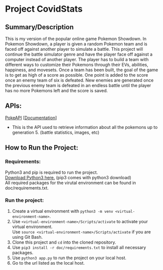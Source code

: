 # Project CovidStats

## Summary/Description
This is my version of the popular online game Pokemon Showdown. In Pokemon Showdown, a player is given a random Pokemon team and is faced off against another player to simulate a battle. This project will continue the battle simulator genre and have the player face off against a computer instead of another player. The player has to build a team with different ways to customize their Pokemons through their EVs, abilities, happiness, and movesets. Once a team has been built, the goal of the game is to get as high of a score as possible. One point is added to the score once an enemy team of six is defeated. New enemies are generated once the previous enemy team is defeated in an endless battle until the player has no more Pokemons left and the score is saved.

## APIs:
[PokeAPI](https://pokeapi.co/api/v2/pokemon/1/) [[Documentation](https://pokeapi.co/docs/v2.html/)]
- This is the API used to retrieve information about all the pokemons up to generation 5. (battle statistics, images, etc)

## How to Run the Project:  

### Requirements:
Python3 and pip is required to run the project.  
[Download Python3 here.](https://www.python.org/downloads/) (pip3 comes with python3 download)  
All required packages for the virutal environment can be found in doc/requirements.txt.

### Run the project:
1. Create a virtual environment with `python3 -m venv <virtual-environment-name>`.
2. Use `<virtual-environment-name>/Scripts/activate` to activate your virtual environment. <br> Use `source <virtual-environment-name>/Scripts/activate` if you are using Git Bash.
3. Clone this project and `cd` into the cloned repository.
4. Use `pip3 install -r doc/requirements.txt` to install all necessary packages.
5. Use `python3 app.py` to run the project on your local host.
6. Go to the url listed as the local host.  
